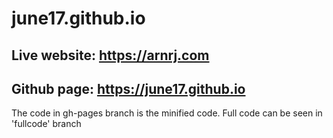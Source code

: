 # june17.github.io

## Live website: https://arnrj.com

## Github page: https://june17.github.io

The code in gh-pages branch is the minified code. Full code can be seen in 'fullcode' branch
